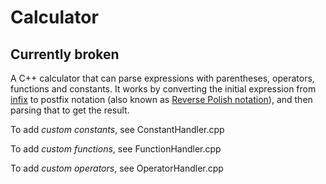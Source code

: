 # Calculator

## Currently broken

A C++ calculator that can parse expressions with parentheses, operators, functions and constants. It works by converting the initial expression from [infix](https://en.wikipedia.org/wiki/Infix_notation) to postfix notation (also known as [Reverse Polish notation](https://en.wikipedia.org/wiki/Reverse_Polish_notation)), and then parsing that to get the result.

To add *custom constants*, see ConstantHandler.cpp

To add *custom functions*, see FunctionHandler.cpp

To add *custom operators*, see OperatorHandler.cpp
